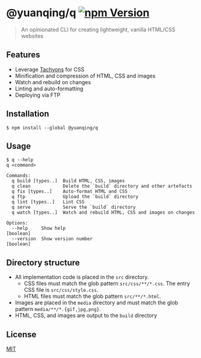 # @yuanqing/q [![npm Version](https://badgen.net/npm/v/@yuanqing/q)](https://www.npmjs.org/package/@yuanqing/q)

> An opinionated CLI for creating lightweight, vanilla HTML/CSS websites

## Features

- Leverage [Tachyons](https://github.com/tachyons-css/tachyons/) for CSS
- Minification and compression of HTML, CSS and images
- Watch and rebuild on changes
- Linting and auto-formatting
- Deploying via FTP

## Installation

```
$ npm install --global @yuanqing/q
```

## Usage

```
$ q --help
q <command>

Commands:
  q build [types..]  Build HTML, CSS, images
  q clean            Delete the `build` directory and other artefacts
  q fix [types..]    Auto-format HTML and CSS
  q ftp              Upload the `build` directory
  q lint [types..]   Lint CSS
  q serve            Serve the `build` directory
  q watch [types..]  Watch and rebuild HTML, CSS and images on changes

Options:
  --help     Show help                                                 [boolean]
  --version  Show version number                                       [boolean]
```

## Directory structure

- All implementation code is placed in the `src` directory.
  - CSS files must match the glob pattern `src/css/**/*.css`. The entry CSS file is `src/css/style.css`.
  - HTML files must match the glob pattern `src/**/*.html`.
- Images are placed in the `media` directory and must match the glob pattern `media/**/*.{gif,jpg,png}`.
- HTML, CSS, and images are output to the `build` directory

## License

[MIT](LICENSE.md)
